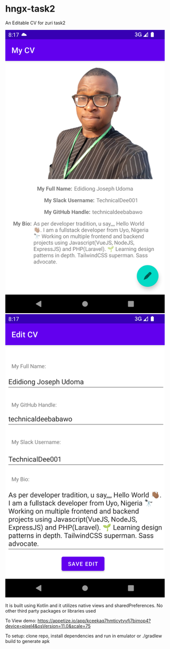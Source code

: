 # hngx-task2
An Editable CV for zuri task2

![Screenshot Home](./task2-1.png)
![Screenshot Edit](./task2-2.png)


It is built using Kotlin and it utilizes native views and sharedPreferences. No other third party packages or libraries used

To View demo:
https://appetize.io/app/kceekaq7hmticytvyfj7bimop4?device=pixel4&osVersion=11.0&scale=75

To setup:
clone repo, install dependencies and run in emulator or ./gradlew build to generate apk
